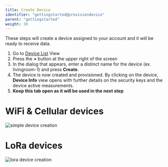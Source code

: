 ```yaml
---
title: Create Device
identifier: "gettingstarted@provisiondevice"
parent: "gettingstarted"
weight: 30
---
```


These steps will create a device assigned to your account and it will be ready to receive data.

1. Go to [Device List](https://console.insigh.io/devices/list) View
1. Press the **+** button at the upper right of the screen
1. In the dialog that appears, enter a distinct name for the device (ex. livingroom-1) and press **Create**.
1. The device is now created and provisioned. By clicking on the device, **Device Info** view opens with further details on the security keys and the device active measurements.
1. **Keep this tab open as it will be used in the next step**

# WiFi & Cellular devices

![simple device creation](/images/provisiondevice/provisiondevice.gif?width=50pc)

# LoRa devices

![lora device creation](/images/provisiondevice/provisiondevice-lora.gif?width=50pc)
